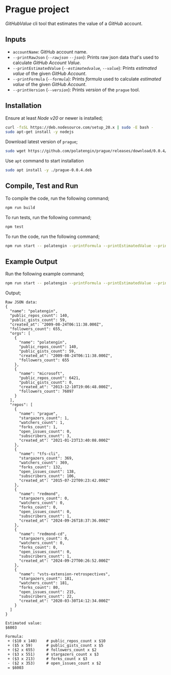 # Prague project

_GitHubValue_ cli tool that estimates the value of a _GitHub_ account.

## Inputs

- `accountName`: GitHub account name.
- `--printRawJson` (_`--rawjson` `--json`_): Prints raw json data that's used to calculate _GitHub Account Value_.
- `--printEstimatedValue` (_`--estimatedvalue`, `--value`_): Prints _estimated value_ of the given _GitHub Account_.
- `--printFormula` (_`--formula`_): Prints _formula_ used to calculate _estimated value_ of the given _GitHub Account_.
- `--printVersion` (_`--version`_): Prints _version_ of the `prague` tool.

## Installation

Ensure at least _Node v20_ or newer is installed;

```bash
curl -fsSL https://deb.nodesource.com/setup_20.x | sudo -E bash -
sudo apt-get install -y nodejs
```

Download latest version of `prague`;

```bash
sudo wget https://github.com/polatengin/prague/releases/download/0.0.4/prague-0.0.4.deb
```

Use `apt` command to start installation

```bash
sudo apt install -y ./prague-0.0.4.deb
```

## Compile, Test and Run

To compile the code, run the following command;

```bash
npm run build
```

To run tests, run the following command;

```bash
npm test
```

To run the code, run the following command;

```bash
npm run start -- polatengin --printFormula --printEstimatedValue --printRawJson
```

## Example Output

Run the following example command;

```bash
npm run start -- polatengin --printFormula --printEstimatedValue --printRawJson
```

Output;

```text
Raw JSON data:
{
  "name": "polatengin",
  "public_repos_count": 140,
  "public_gists_count": 59,
  "created_at": "2009-08-24T06:11:38.000Z",
  "followers_count": 655,
  "orgs": [
    {
      "name": "polatengin",
      "public_repos_count": 140,
      "public_gists_count": 59,
      "created_at": "2009-08-24T06:11:38.000Z",
      "followers_count": 655
    },
    {
      "name": "microsoft",
      "public_repos_count": 6421,
      "public_gists_count": 0,
      "created_at": "2013-12-10T19:06:48.000Z",
      "followers_count": 76097
    }
  ],
  "repos": [
    {
      "name": "prague",
      "stargazers_count": 1,
      "watchers_count": 1,
      "forks_count": 1,
      "open_issues_count": 0,
      "subscribers_count": 3,
      "created_at": "2021-01-23T13:40:08.000Z"
    },
    {
      "name": "tfs-cli",
      "stargazers_count": 369,
      "watchers_count": 369,
      "forks_count": 132,
      "open_issues_count": 138,
      "subscribers_count": 106,
      "created_at": "2015-07-22T09:23:42.000Z"
    },
    {
      "name": "redmond",
      "stargazers_count": 0,
      "watchers_count": 0,
      "forks_count": 0,
      "open_issues_count": 0,
      "subscribers_count": 1,
      "created_at": "2024-09-26T18:37:36.000Z"
    },
    {
      "name": "redmond-cd",
      "stargazers_count": 0,
      "watchers_count": 0,
      "forks_count": 0,
      "open_issues_count": 0,
      "subscribers_count": 1,
      "created_at": "2024-09-27T00:26:52.000Z"
    },
    {
      "name": "vsts-extension-retrospectives",
      "stargazers_count": 181,
      "watchers_count": 181,
      "forks_count": 80,
      "open_issues_count": 215,
      "subscribers_count": 22,
      "created_at": "2020-03-30T14:12:34.000Z"
    }
  ]
}

Estimated value:
$6003

Formula:
 + ($10 x 140)    # public_repos_count x $10
 + ($5 x 59)      # public_gists_count x $5
 + ($2 x 655)     # followers_count x $2
 + ($3 x 551)     # stargazers_count x $3
 + ($3 x 213)     # forks_count x $3
 - ($2 x 353)     # open_issues_count x $2
 = $6003
```
